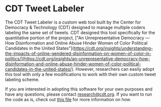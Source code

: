 # CDT Tweet Labeler

The CDT Tweet Labeler is a custom web tool built by the Center for Democracy & Technology (CDT) designed to manage multiple coders labeling the same set of tweets. CDT designed this tool specifically for the quantitative portion of the project, ["An Unrepresentative Democracy — How Disinformation and Online Abuse Hinder Women of Color Political Candidates in the United States"](https://cdt.org/insights/understanding-the-impacts-of-online-gendered-disinformation-on-women-of-color-in-politics/](https://cdt.org/insights/an-unrepresentative-democracy-how-disinformation-and-online-abuse-hinder-women-of-color-political-candidates-in-the-united-states/). However, researchers can easily adopt this tool with only a few modifications to work with their own custom tweet labeling scheme.

If you are interested in adopting this software for your own purposes and have any questions, please contact research@cdt.org. If you want to run the code as is, check out [this file](SETUP.md) for more information on how.
